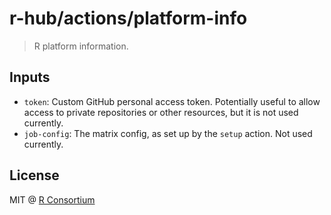 # r-hub/actions/platform-info

> R platform information.

## Inputs

* `token`: Custom GitHub personal access token. Potentially useful to
  allow access to private repositories or other resources, but it is not
  used currently.
* `job-config`: The matrix config, as set up by the `setup` action. Not
  used currently.

## License

MIT @ [R Consortium](https://www.r-consortium.org/)
